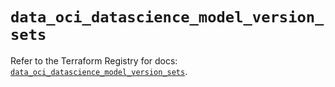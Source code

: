 # `data_oci_datascience_model_version_sets`

Refer to the Terraform Registry for docs: [`data_oci_datascience_model_version_sets`](https://registry.terraform.io/providers/hashicorp/oci/7.19.0/docs/data-sources/datascience_model_version_sets).
